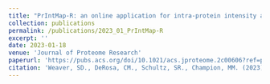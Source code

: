 ```yaml
---
title: "PrIntMap-R: an online application for intra-protein intensity and peptide visualization in bottom-up proteomics"
collection: publications
permalink: /publications/2023_01_PrIntMap-R
excerpt: ''
date: 2023-01-18
venue: 'Journal of Proteome Research'
paperurl: 'https://pubs.acs.org/doi/10.1021/acs.jproteome.2c00606?ref=pdf'
citation: 'Weaver, SD., DeRosa, CM., Schultz, SR., Champion, MM. (2023). &quot;PrIntMap-R: an online application for intra-protein intensity and peptide visualization in bottom-up proteomics&quot; <i>Journal of Proteome Research</i>. 22 (2), 432–441. DOI: 10.1021/acs.jproteome.2c00606'
---
```

